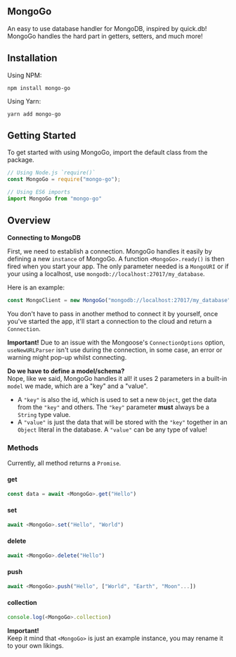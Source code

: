 ## MongoGo

An easy to use database handler for MongoDB, inspired by quick.db! MongoGo handles the hard part in getters, setters, and much more!

## Installation

Using NPM:

```shell
npm install mongo-go
```

Using Yarn:

```shell
yarn add mongo-go
```

## Getting Started

To get started with using MongoGo, import the default class from the package.

```js
// Using Node.js `require()`
const MongoGo = require("mongo-go");

// Using ES6 imports
import MongoGo from "mongo-go"
```

## Overview

**Connecting to MongoDB**

First, we need to establish a connection. MongoGo handles it easily by defining a new `instance` of MongoGo. A function `<MongoGo>.ready()` is then fired when you start your app. The only parameter needed is a `MongoURI` or if your using a localhost, use `mongodb://localhost:27017/my_database`.

Here is an example:

```js
const MongoClient = new MongoGo("mongodb://localhost:27017/my_database")
```

You don't have to pass in another method to connect it by yourself, once you've started the app, it'll start a connection to the cloud and return a `Connection`.

**Important!** Due to an issue with the Mongoose's `ConnectionOptions` option, `useNewURLParser` isn't use during the connection, in some case, an error or warning might pop-up whilst connecting.

**Do we have to define a model/schema?**  
Nope, like we said, MongoGo handles it all! it uses 2 parameters in a built-in `model` we made, which are a "key" and a "value".

- A `"key"` is also the id, which is used to set a new `Object`, get the data from the `"key"` and others. The `"key"` parameter **must** always be a `String` type value.
- A `"value"` is just the data that will be stored with the `"key"` together in an `Object` literal in the database. A `"value"` can be any type of value!

### Methods

Currently, all method returns a `Promise`.

#### get

```js
const data = await <MongoGo>.get("Hello")
```

#### set

```js
await <MongoGo>.set("Hello", "World")
```

#### delete

```js
await <MongoGo>.delete("Hello")
```

#### push

```js
await <MongoGo>.push("Hello", ["World", "Earth", "Moon"...])
```

#### collection

```js
console.log(<MongoGo>.collection)
```

**Important!**  
Keep it mind that `<MongoGo>` is just an example instance, you may rename it to your own likings.